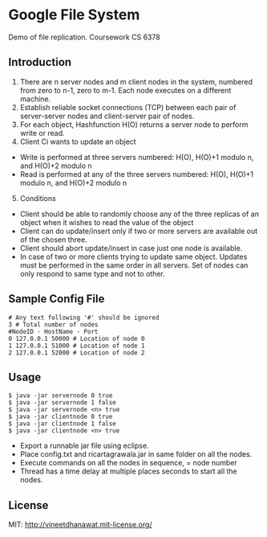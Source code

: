# Google File System
Demo of file replication. Coursework CS 6378

## Introduction
1. There are n server nodes and m client nodes in the system, numbered from zero to n-1, zero to m-1. Each node executes on a different machine.
2. Establish reliable socket connections (TCP) between each pair of server-server nodes and client-server pair of nodes.
3. For each object, Hashfunction H(O) returns a server node to perform write or read.
4. Client Ci wants to update an object
 - Write is performed at three servers numbered: H(O), H(O)+1 modulo n, and H(O)+2 modulo n
 - Read is performed at any of the three servers numbered: H(O), H(O)+1 modulo n, and H(O)+2 modulo n
5. Conditions
 - Client should be able to randomly choose any of the three replicas of an object when it wishes to read the value of the object
 - Client can do update/insert only if two or more servers are available out of the chosen three.
 - Client should abort update/insert in case just one node is available.
 - In case of two or more clients trying to update same object. Updates must be performed in the same order in all servers. Set of nodes can only respond to same type and not to other.

## Sample Config File
	# Any text following '#' should be ignored
	3 # Total number of nodes
	#NodeID - HostName - Port
	0 127.0.0.1 50000 # Location of node 0
	1 127.0.0.1 51000 # Location of node 1
	2 127.0.0.1 52000 # Location of node 2

## Usage
	$ java -jar servernode 0 true
	$ java -jar servernode 1 false
	$ java -jar servernode <n> true
	$ java -jar clientnode 0 true
	$ java -jar clientnode 1 false
	$ java -jar clientnode <n> true

- Export a runnable jar file using eclipse.
- Place config.txt and ricartagrawala.jar in same folder on all the nodes.
- Execute commands on all the nodes in sequence, <n> = node number
- Thread has a time delay at multiple places seconds to start all the nodes.

## License

MIT: http://vineetdhanawat.mit-license.org/